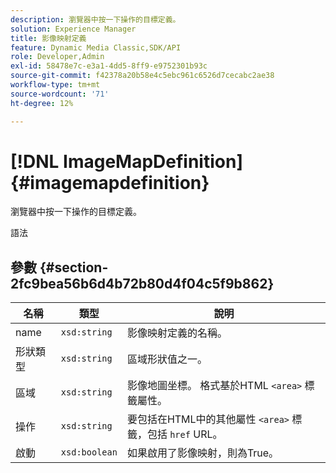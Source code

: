 ```yaml
---
description: 瀏覽器中按一下操作的目標定義。
solution: Experience Manager
title: 影像映射定義
feature: Dynamic Media Classic,SDK/API
role: Developer,Admin
exl-id: 58478e7c-e3a1-4dd5-8ff9-e9752301b93c
source-git-commit: f42378a20b58e4c5ebc961c6526d7cecabc2ae38
workflow-type: tm+mt
source-wordcount: '71'
ht-degree: 12%

---
```


# [!DNL ImageMapDefinition]{#imagemapdefinition}

瀏覽器中按一下操作的目標定義。

語法

## 參數 {#section-2fc9bea56b6d4b72b80d4f04c5f9b862}

| 名稱 | 類型 | 說明 |
|---|---|---|
| name | `xsd:string` | 影像映射定義的名稱。 |
| 形狀類型 | `xsd:string` | 區域形狀值之一。 |
| 區域 | `xsd:string` | 影像地圖坐標。 格式基於HTML `<area>` 標籤屬性。 |
| 操作 | `xsd:string` | 要包括在HTML中的其他屬性 `<area>` 標籤，包括 `href` URL。 |
| 啟動 | `xsd:boolean` | 如果啟用了影像映射，則為True。 |
